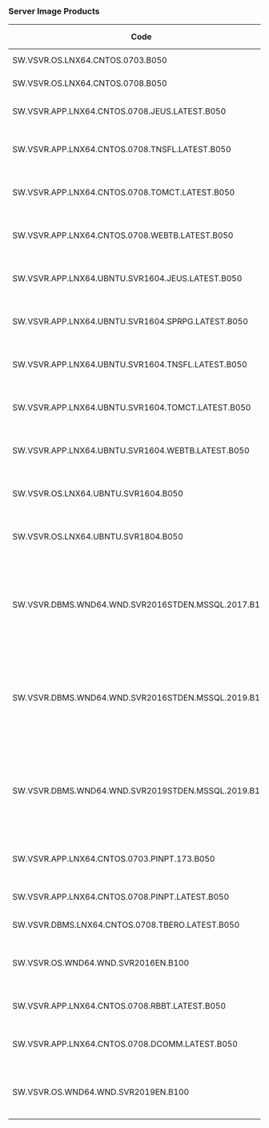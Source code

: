 ### Server Image Products
Code | Description | O/S | B/S Size(GB)
-- | -- | -- | --
SW.VSVR.OS.LNX64.CNTOS.0703.B050 | CentOS 7.3 (64-bit) | Linux | 50
SW.VSVR.OS.LNX64.CNTOS.0708.B050 | CentOS 7.8 (64-bit) | Linux | 50
SW.VSVR.APP.LNX64.CNTOS.0708.JEUS.LATEST.B050 | CentOS 7.8 (64-bit) with JEUS | Linux | 50
SW.VSVR.APP.LNX64.CNTOS.0708.TNSFL.LATEST.B050 | CentOS 7.8 (64-bit) with Tensorflow | Linux | 50
SW.VSVR.APP.LNX64.CNTOS.0708.TOMCT.LATEST.B050 | CentOS 7.8 (64-bit) with Tomcat | Linux | 50
SW.VSVR.APP.LNX64.CNTOS.0708.WEBTB.LATEST.B050 | CentOS 7.8 (64-bit) with WebtoB | Linux | 50
SW.VSVR.APP.LNX64.UBNTU.SVR1604.JEUS.LATEST.B050 | Ubuntu 16.04 (64-bit) with JEUS | Linux | 50
SW.VSVR.APP.LNX64.UBNTU.SVR1604.SPRPG.LATEST.B050 | Ubuntu 16.04 (64-bit) with Superset | Linux | 50
SW.VSVR.APP.LNX64.UBNTU.SVR1604.TNSFL.LATEST.B050 | Ubuntu 16.04 (64-bit) with Tensorflow | Linux | 50
SW.VSVR.APP.LNX64.UBNTU.SVR1604.TOMCT.LATEST.B050 | Ubuntu 16.04 (64-bit) with Tomcat | Linux | 50
SW.VSVR.APP.LNX64.UBNTU.SVR1604.WEBTB.LATEST.B050 | Ubuntu 16.04 (64-bit) with WebtoB | Linux | 50
SW.VSVR.OS.LNX64.UBNTU.SVR1604.B050 | Ubuntu Server 16.04 (64-bit)  | Linux | 50
SW.VSVR.OS.LNX64.UBNTU.SVR1804.B050 | Ubuntu Server 18.04 (64-bit)  | Linux | 50
SW.VSVR.DBMS.WND64.WND.SVR2016STDEN.MSSQL.2017.B100 | Windows 2016 Server R2 with MSSQL 2017 Standard English Edition | Windows NT | 100
SW.VSVR.DBMS.WND64.WND.SVR2016STDEN.MSSQL.2019.B100 | Windows 2016 Server R2 with MSSQL 2019 Standard English Edition | Windows NT | 100
SW.VSVR.DBMS.WND64.WND.SVR2019STDEN.MSSQL.2019.B100 | Windows 2019 Server R2 with MSSQL 2019 Standard English Edition | Windows NT | 100
SW.VSVR.APP.LNX64.CNTOS.0703.PINPT.173.B050 | CentOS 7.3 with Pinpoint 1.7.3 | Linux | 50
SW.VSVR.APP.LNX64.CNTOS.0708.PINPT.LATEST.B050 | CentOS 7.8 with Pinpoint | Linux | 50
SW.VSVR.DBMS.LNX64.CNTOS.0708.TBERO.LATEST.B050 | CentOS 7.8 with Tibero | Linux | 50
SW.VSVR.OS.WND64.WND.SVR2016EN.B100 | Windows Server 2016 (64-bit) English Edition | Windows NT | 100
SW.VSVR.APP.LNX64.CNTOS.0708.RBBT.LATEST.B050 | CentOS 7.8 with RabbitMQ | Linux | 50
SW.VSVR.APP.LNX64.CNTOS.0708.DCOMM.LATEST.B050 | CentOS 7.8 (64-bit) with META Commerce | Linux | 50
SW.VSVR.OS.WND64.WND.SVR2019EN.B100 | Windows Server 2019 (64-bit) English Edition | Windows NT | 100
